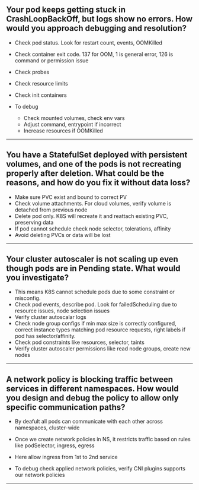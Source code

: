 Your pod keeps getting stuck in CrashLoopBackOff, but logs show no errors. How would you approach debugging and resolution?
-
- Check pod status. Look for restart count, events, OOMKilled
- Check container exit code. 137 for OOM, 1 is general error, 126 is command or permission issue
- Check probes
- Check resource limits
- Check init containers

- To debug
  - Check mounted volumes, check env vars
  - Adjust command, entrypoint if incorrect
  - Increase resources if OOMKilled

--------------------------------------------------------------

You have a StatefulSet deployed with persistent volumes, and one of the pods is not recreating properly after deletion. What could be the reasons, and how do you fix it without data loss?
-
- Make sure PVC exist and bound to correct PV
- Check volume attachments. For cloud volumes, verify volume is detached from previous node
- Delete pod only. K8S will recreate it and reattach existing PVC, preserving data
- If pod cannot schedule check node selector, tolerations, affinity
- Avoid deleting PVCs or data will be lost

--------------------------------------------------------------

Your cluster autoscaler is not scaling up even though pods are in Pending state. What would you investigate?
-
- This means K8S cannot schedule pods due to some constraint or misconfig.
- Check pod events, describe pod. Look for failedScheduling due to resource issues, node selection issues
- Verify cluster autoscalar logs
- Check node group configs if min max size is correctly configured, correct instance types matching pod resource requests, right labels if pod has selector/affinity.
- Check pod constraints like resources, selector, taints
- Verify cluster autoscaler permissions like read node groups, create new nodes

--------------------------------------------------------------

A network policy is blocking traffic between services in different namespaces. How would you design and debug the policy to allow only specific communication paths?
-
- By deafult all pods can communicate with each other across namespaces, cluster-wide
- Once we create network policies in NS, it restricts traffic based on rules like podSelector, ingress, egress

- Here allow ingress from 1st to 2nd service

- To debug check applied network policies, verify CNI plugins supports our network policies

--------------------------------------------------------------


    
